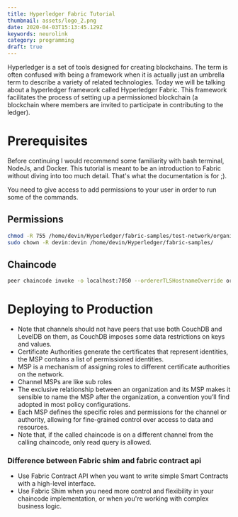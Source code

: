 ```yaml
---
title: Hyperledger Fabric Tutorial
thumbnail: assets/logo_2.png
date: 2020-04-03T15:13:45.129Z
keywords: neurolink
category: programming
draft: true
---
```


Hyperledger is a set of tools designed for creating blockchains. The term is often confused with being a framework when it is actually just an umbrella term to describe a variety of related technologies. Today we will be talking about a hyperledger framework called Hyperledger Fabric. This framework facilitates the process of setting up a permissioned blockchain (a blockchain where members are invited to participate in contributing to the ledger).

# Prerequisites

Before continuing I would recommend some familiarity with bash terminal, NodeJs, and Docker. This tutorial is meant to be an introduction to Fabric without diving into too much detail. That's what the documentation is for ;).

You need to give access to add permissions to your user in order to run some of the commands.

## Permissions

```bash
chmod -R 755 /home/devin/Hyperledger/fabric-samples/test-network/organizations/peerOrganizations/org1.example.com/users/Admin@org1.example.com/msp
sudo chown -R devin:devin /home/devin/Hyperledger/fabric-samples/
```

## Chaincode

```bash
peer chaincode invoke -o localhost:7050 --ordererTLSHostnameOverride orderer.example.com --tls --cafile "${PWD}/organizations/ordererOrganizations/example.com/orderers/orderer.example.com/msp/tlscacerts/tlsca.example.com-cert.pem" -C mychannel -n basic --peerAddresses localhost:7051 --tlsRootCertFiles "${PWD}/organizations/peerOrganizations/org1.example.com/peers/peer0.org1.example.com/tls/ca.crt" --peerAddresses localhost:9051 --tlsRootCertFiles "${PWD}/organizations/peerOrganizations/org2.example.com/peers/peer0.org2.example.com/tls/ca.crt" -c '{"function":"TransferAsset","Args":["asset6","Christopher"]}'
```

# Deploying to Production

- Note that channels should not have peers that use both CouchDB and LevelDB on them, as CouchDB imposes some data restrictions on keys and values.
- Certificate Authorities generate the certificates that represent identities, the MSP contains a list of permissioned identities.
- MSP is a mechanism of assigning roles to different certificate authorities on the network.
- Channel MSPs are like sub roles
- The exclusive relationship between an organization and its MSP makes it sensible to name the MSP after the organization, a convention you’ll find adopted in most policy configurations.
- Each MSP defines the specific roles and permissions for the channel or authority, allowing for fine-grained control over access to data and resources.
- Note that, if the called chaincode is on a different channel from the calling chaincode, only read query is allowed.

### Difference between Fabric shim and fabric contract api

- Use Fabric Contract API when you want to write simple Smart Contracts with a high-level interface.
- Use Fabric Shim when you need more control and flexibility in your chaincode implementation, or when you're working with complex business logic.

